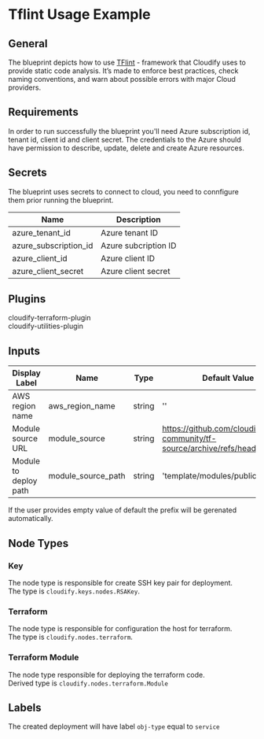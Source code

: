 # Tflint Usage Example

## General

The blueprint depicts how to use [TFlint](https://github.com/terraform-linters/tflint) - framework that Cloudify uses to provide static code analysis. It’s made to enforce best practices, check naming conventions, and warn about possible errors with major Cloud providers.
 

## Requirements

In order to run successfully the blueprint you'll need Azure subscription id, tenant id, client id and client secret. The credentials to the Azure should have permission to describe, update, delete and create Azure resources.

## Secrets

The blueprint uses secrets to connect to cloud, you need to connfigure them prior running the blueprint.

| Name                  | Description                                                                        |
| --------------------- | ---------------------------------------------------------------------------------- |
| azure_tenant_id       | Azure tenant ID                                                                    |
| azure_subscription_id | Azure subcription ID                                                               |
| azure_client_id       | Azure client ID                                                                    |
| azure_client_secret   | Azure client secret                                                                |

## Plugins

cloudify-terraform-plugin\
cloudify-utilities-plugin


## Inputs

| Display Label                                  | Name   | Type         | Default Value |
| ------------------------- | ------------------ | ------ | --------------- |
| AWS region name           | aws_region_name    | string | ''            |
| Module source URL         | module_source      | string | https://github.com/cloudify-community/tf-source/archive/refs/heads/main.zip    |
| Module to deploy path     | module_source_path | string | 'template/modules/public_vm/' | 



If the user provides empty value of default the prefix will be gerenated automatically.


## Node Types

### Key
The node type is responsible for create SSH key pair for deployment.\
The type is `cloudify.keys.nodes.RSAKey`.

### Terraform
The node type is responsible for configuration the host for terraform.\
The type is `cloudify.nodes.terraform`.

### Terraform Module
The node type responsible for deploying the terraform code.\
Derived type is `cloudify.nodes.terraform.Module`

## Labels

The created deployment will have label `obj-type` equal to `service`